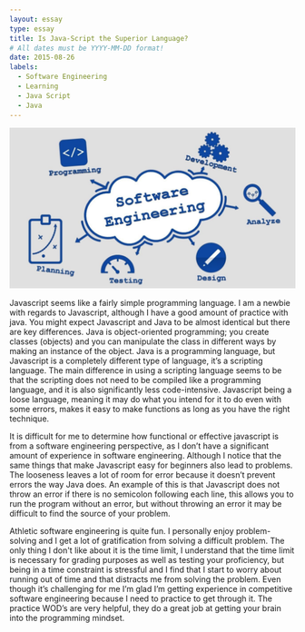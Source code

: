 ```yaml
---
layout: essay
type: essay
title: Is Java-Script the Superior Language?
# All dates must be YYYY-MM-DD format!
date: 2015-08-26
labels:
  - Software Engineering
  - Learning
  - Java Script
  - Java
---
```


<img class="ui tiny left circular floated image" src="../images/maxresdefault.jpg">

  Javascript seems like a fairly simple programming language. I am a newbie with regards to Javascript, although I have a good amount of practice with java. You might expect Javascript and Java to be almost identical but there are key differences. Java is object-oriented programming; you create classes (objects) and you can manipulate the class in different ways by making an instance of the object. Java is a programming language, but Javascript is a completely different type of language, it’s a scripting language. The main difference in using a scripting language seems to be that the scripting does not need to be compiled like a programming language, and it is also significantly less code-intensive. Javascript being a loose language, meaning it may do what you intend for it to do even with some errors, makes it easy to make functions as long as you have the right technique. 
  
  It is difficult for me to determine how functional or effective javascript is from a software engineering perspective, as I don’t have a significant amount of experience in software engineering. Although I notice that the same things that make Javascript easy for beginners also lead to problems. The looseness leaves a lot of room for error because it doesn’t prevent errors the way Java does. An example of this is that Javascript does not throw an error if there is no semicolon following each line, this allows you to run the program without an error, but without throwing an error it may be difficult to find the source of your problem.

  Athletic software engineering is quite fun. I personally enjoy problem-solving and I get a lot of gratification from solving a difficult problem. The only thing I don't like about it is the time limit, I understand that the time limit is necessary for grading purposes as well as testing your proficiency, but being in a time constraint is stressful and I find that I start to worry about running out of time and that distracts me from solving the problem. Even though it’s challenging for me I’m glad I’m getting experience in competitive software engineering because I need to practice to get through it. The practice WOD’s are very helpful, they do a great job at getting your brain into the programming mindset.

